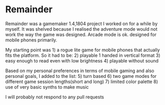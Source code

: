 # Remainder
Remainder was a gamemaker 1.4,1804 project I worked on for a while by myself. It was shelved because I realised the adventure mode would not work the way the game was designed. Arcade mode is ok. designed for mobile phones primarily.

My starting point was 1) a rogue lite game for mobile phones that actually fits the platform. So it had to be:
2) playable 1 handed in vertical format
3) easy enough to read even with low brightness
4) playable without sound

Based on my personal preferences in terms of mobile gaming and also personal goals, I added to the list:
5) turn based
6) two game modes for different game session lengths(short and long)
7) limited color palette
8) use of very basic synths to make music

I will probably not respond to any pull requests